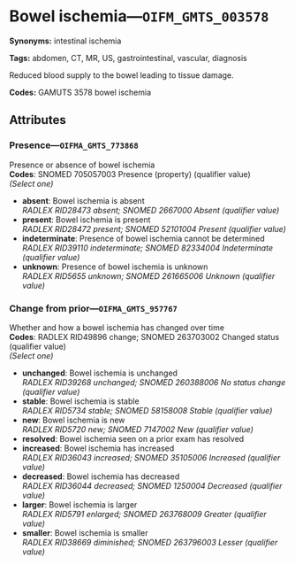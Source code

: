 # Bowel ischemia—`OIFM_GMTS_003578`

**Synonyms:** intestinal ischemia

**Tags:** abdomen, CT, MR, US, gastrointestinal, vascular, diagnosis

Reduced blood supply to the bowel leading to tissue damage.

**Codes:** GAMUTS 3578 bowel ischemia

## Attributes

### Presence—`OIFMA_GMTS_773868`

Presence or absence of bowel ischemia  
**Codes**: SNOMED 705057003 Presence (property) (qualifier value)  
*(Select one)*

- **absent**: Bowel ischemia is absent  
_RADLEX RID28473 absent; SNOMED 2667000 Absent (qualifier value)_
- **present**: Bowel ischemia is present  
_RADLEX RID28472 present; SNOMED 52101004 Present (qualifier value)_
- **indeterminate**: Presence of bowel ischemia cannot be determined  
_RADLEX RID39110 indeterminate; SNOMED 82334004 Indeterminate (qualifier value)_
- **unknown**: Presence of bowel ischemia is unknown  
_RADLEX RID5655 unknown; SNOMED 261665006 Unknown (qualifier value)_

### Change from prior—`OIFMA_GMTS_957767`

Whether and how a bowel ischemia has changed over time  
**Codes**: RADLEX RID49896 change; SNOMED 263703002 Changed status (qualifier value)  
*(Select one)*

- **unchanged**: Bowel ischemia is unchanged  
_RADLEX RID39268 unchanged; SNOMED 260388006 No status change (qualifier value)_
- **stable**: Bowel ischemia is stable  
_RADLEX RID5734 stable; SNOMED 58158008 Stable (qualifier value)_
- **new**: Bowel ischemia is new  
_RADLEX RID5720 new; SNOMED 7147002 New (qualifier value)_
- **resolved**: Bowel ischemia seen on a prior exam has resolved  
- **increased**: Bowel ischemia has increased  
_RADLEX RID36043 increased; SNOMED 35105006 Increased (qualifier value)_
- **decreased**: Bowel ischemia has decreased  
_RADLEX RID36044 decreased; SNOMED 1250004 Decreased (qualifier value)_
- **larger**: Bowel ischemia is larger  
_RADLEX RID5791 enlarged; SNOMED 263768009 Greater (qualifier value)_
- **smaller**: Bowel ischemia is smaller  
_RADLEX RID38669 diminished; SNOMED 263796003 Lesser (qualifier value)_